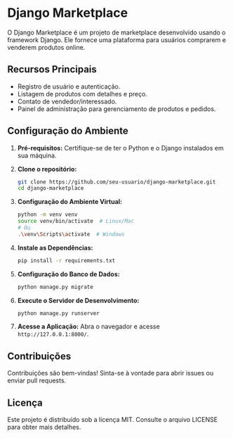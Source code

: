 # Django Marketplace

O Django Marketplace é um projeto de marketplace desenvolvido usando o framework Django. Ele fornece uma plataforma para usuários comprarem e venderem produtos online.

## Recursos Principais

- Registro de usuário e autenticação.
- Listagem de produtos com detalhes e preço.
- Contato de vendedor/interessado.
- Painel de administração para gerenciamento de produtos e pedidos.

## Configuração do Ambiente

1. **Pré-requisitos:**
   Certifique-se de ter o Python e o Django instalados em sua máquina.

2. **Clone o repositório:**
   ```bash
   git clone https://github.com/seu-usuario/django-marketplace.git
   cd django-marketplace
   ```

3. **Configuração do Ambiente Virtual:**
   ```bash
   python -m venv venv
   source venv/bin/activate  # Linux/Mac
   # Ou
   .\venv\Scripts\activate  # Windows
   ```

4. **Instale as Dependências:**
   ```bash
   pip install -r requirements.txt
   ```

5. **Configuração do Banco de Dados:**
   ```bash
   python manage.py migrate
   ```

6. **Execute o Servidor de Desenvolvimento:**
   ```bash
   python manage.py runserver
   ```

7. **Acesse a Aplicação:**
   Abra o navegador e acesse `http://127.0.0.1:8000/`.

## Contribuições

Contribuições são bem-vindas! Sinta-se à vontade para abrir issues ou enviar pull requests.

## Licença

Este projeto é distribuído sob a licença MIT. Consulte o arquivo LICENSE para obter mais detalhes.
